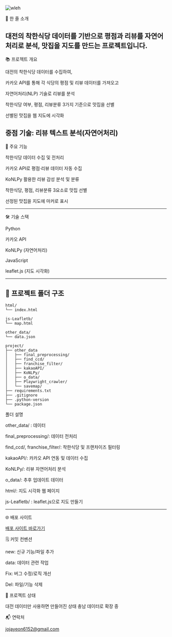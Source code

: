 ![wleh](https://github.com/user-attachments/assets/d8aa61b8-8fa8-4e21-8606-49b88b53ed1c)

📝 한 줄 소개

대전의 착한식당 데이터를 기반으로 평점과 리뷰를 자연어처리로 분석, 맛집을 지도를 만드는 프로젝트입니다.
----------------------------------------

📚 프로젝트 개요

대전의 착한식당 데이터를 수집하여,

카카오 API를 통해 각 식당의 평점 및 리뷰 데이터를 가져오고

자연어처리(NLP) 기술로 리뷰를 분석

착한식당 여부, 평점, 리뷰분류 3가지 기준으로 맛집을 선별

선별된 맛집을 웹 지도에 시각화

중점 기술: 리뷰 텍스트 분석(자연어처리)
----------------------------------------

🚀 주요 기능

착한식당 데이터 수집 및 전처리

카카오 API로 평점·리뷰 데이터 자동 수집

KoNLPy 활용한 리뷰 감성 분석 및 분류

착한식당, 평점, 리뷰분류 3요소로 맛집 선별

선정된 맛집을 지도에 마커로 표시

----------------------------------------

🛠️ 기술 스택

Python

카카오 API

KoNLPy (자연어처리)

JavaScript 

leaflet.js (지도 시각화)

----------------------------------------

## 📂 프로젝트 폴더 구조

```plaintext
html/
└── index.html

js-Leafletb/
└── map.html

other_data/
└── data.json

project/
├── other_data
│   ├── final_preprocessing/
│   ├── find_ccd/
│   ├── franchise_filter/
│   ├── kakaoAPI/
│   ├── KoNLPy/
│   ├── o_data/
│   ├── Playwright_crawler/
│   └── savemap/
├── requirements.txt
├── .gitignore
├── .python-version
└── package.json
```


폴더 설명

other_data/ : 데이터

final_preprocessing/: 데이터 전처리

find_ccd/, franchise_filter/: 착한식당 및 프랜차이즈 필터링

kakaoAPI/: 카카오 API 연동 및 데이터 수집

KoNLPy/: 리뷰 자연어처리 분석

o_data/: 추후 업데이트 데이터

html/: 지도 시각화 웹 페이지

js-Leafletb/ : leaflet.js으로 지도 만들기

----------------------------------------

🌐 배포 사이트

[배포 사이트 바로가기]([https://vercel.com/jojayeons-projects/py-really-delicious-restaurant](https://py-really-delicious-restaurant.vercel.app/))


🗒️ 커밋 컨벤션

new: 신규 기능/파일 추가

data: 데이터 관련 작업

Fix: 버그 수정/로직 개선

Del: 파일/기능 삭제


📅 프로젝트 상태 

대전 데이터만 사용하면 만들어진 상태 충남 데이터로 확장 중 


📬 연락처

jojayeon6152@gmail.com

